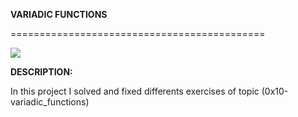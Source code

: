 **VARIADIC FUNCTIONS**

============================================


<img src ="https://www.holbertonschool.com/holberton-logo.png"/>








**DESCRIPTION:**

In this project I solved and fixed differents exercises of topic (0x10-variadic_functions)
